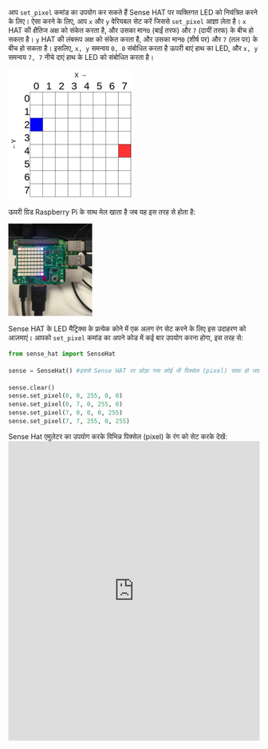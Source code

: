 आप `set_pixel` कमांड का उपयोग कर सकते हैं Sense HAT पर व्यक्तिगत LED को नियंत्रित करने के लिए। ऐसा करने के लिए, आप `x` और `y` वेरियबल सेट करें जिससे `set_pixel` आज्ञा लेता है। `x` HAT की क्षैतिज अक्ष को संकेत करता है, और उसका मान`0` (बाईं तरफ) और `7` (दायीं तरफ) के बीच हो सकता है। `y` HAT की लंबरूप अक्ष को संकेत करता है, और उसका मान`0` (शीर्ष पर) और `7` (तल पर) के बीच हो सकता है। इसलिए, `x, y` समन्वय `0, 0` संबोधित करता है ऊपरी बाएं हाथ का LED, और `x, y` समन्वय `7, 7` नीचे दाएं हाथ के LED को संबोधित करता है।

![](images/coordinates.png)

ऊपरी ग्रिड Raspberry Pi के साथ मेल खाता है जब यह इस तरह से होता है:

![](images/rpicoordinates.png)

Sense HAT के LED मैट्रिक्स के प्रत्येक कोने में एक अलग रंग सेट करने के लिए इस उदाहरण को आज़माएं। आपको `set_pixel` कमांड का अपने कोड में कई बार उपयोग करना होगा, इस तरह से:

```python
from sense_hat import SenseHat

sense = SenseHat() #इससे Sense HAT पर छोड़ा गया कोई भी पिक्सेल (pixel) साफ़ हो जाता है। आपको इस चरण की आवश्यकता नहीं हो सकती है और इसे कब जोड़ना है, यह आप चुन सकते हैं।

sense.clear()
sense.set_pixel(0, 0, 255, 0, 0)
sense.set_pixel(0, 7, 0, 255, 0)
sense.set_pixel(7, 0, 0, 0, 255)
sense.set_pixel(7, 7, 255, 0, 255)
```

Sense Hat एमुलेटर का उपयोग करके विभिन्न पिक्सेल (pixel) के रंग को सेट करके देखें: <iframe src="https://trinket.io/embed/python/78c2595904" width="100%" height="600" frameborder="0" marginwidth="0" marginheight="0" allowfullscreen mark="crwd-mark"></iframe>
